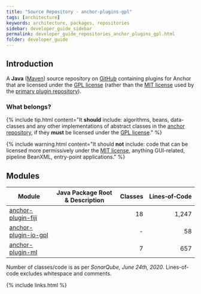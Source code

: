 ```yaml
---
title: "Source Repository - anchor-plugins-gpl"
tags: [architecture]
keywords: architecture, packages, repositories
sidebar: developer_guide_sidebar
permalink: developer_guide_repositories_anchor_plugins_gpl.html
folder: developer_guide
---
```


## Introduction

A **Java** ([Maven](/developer_guide_environment_maven.html)) source repository on [GitHub](https://github.com/anchoranalysis/anchor-plugins-gpl) containing plugins for Anchor that are licensed under the [GPL license](https://opensource.org/licenses/gpl-license) (rather than the [MIT license](https://opensource.org/licenses/MIT) used by the [primary plugin repository](https://github.com/anchoranalysis/anchor-plugins)).

### What belongs?

{% include tip.html content="It **should** include: algorithms, beans, data-classes and any other implementations of abstract classes in the [anchor repository](/developer_guide_repositories_anchor.html), if they **must** be licensed under the [GPL license](https://opensource.org/licenses/gpl-license)." %}

{% include warning.html content="It should **not** include: code that can be licensed more permissively under the [MIT license](https://opensource.org/licenses/MIT), anything GUI-related, pipeline BeanXML, entry-point applications." %}

## Modules

| Module | Java Package Root &amp; Description  | Classes | Lines&#x2011;of&#x2011;Code |
|------------|------------------|-------------:|-------------:|
| [anchor-plugin-fiji](https://github.com/anchoranalysis/anchor-plugins-gpl/tree/master/anchor-plugin-fiji) | | 18 | 1,247 |
| [anchor-plugin-io-gpl](https://github.com/anchoranalysis/anchor-plugins-gpl/tree/master/anchor-plugin-io-gpl) | | - | 58 |
| [anchor-plugin-ml](https://github.com/anchoranalysis/anchor-plugins-gpl/tree/master/anchor-plugin-ml) | | 7 | 657 |

Number of classes/code is as per *SonarQube, June 24th, 2020*. Lines-of-code excludes whitespace and comments.

{% include links.html %}
